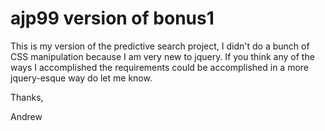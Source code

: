 # ajp99 version of bonus1

This is my version of the predictive search project, I didn't do a bunch of CSS manipulation because I am very
new to jquery.  If you think any of the ways I accomplished the requirements could be accomplished
in a more jquery-esque way do let me know.

Thanks,

Andrew
